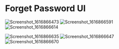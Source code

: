 # Forget Password UI


![Screenshot_1616866473](https://user-images.githubusercontent.com/45439722/112729409-9f61f300-8f34-11eb-80ce-2f5e5e3eb9c4.png)  ![Screenshot_1616866591](https://user-images.githubusercontent.com/45439722/112729416-a38e1080-8f34-11eb-9b24-52034fb7a80f.png)  ![Screenshot_1616866614](https://user-images.githubusercontent.com/45439722/112729419-a7219780-8f34-11eb-898b-8f95a156c4b6.png)


![Screenshot_1616866635](https://user-images.githubusercontent.com/45439722/112729421-aab51e80-8f34-11eb-914a-60fa1ffc21ed.png)  ![Screenshot_1616866647](https://user-images.githubusercontent.com/45439722/112729424-ae48a580-8f34-11eb-9631-5835062f043a.png)  ![Screenshot_1616866670](https://user-images.githubusercontent.com/45439722/112729426-b274c300-8f34-11eb-9410-e7df771d6a17.png)
